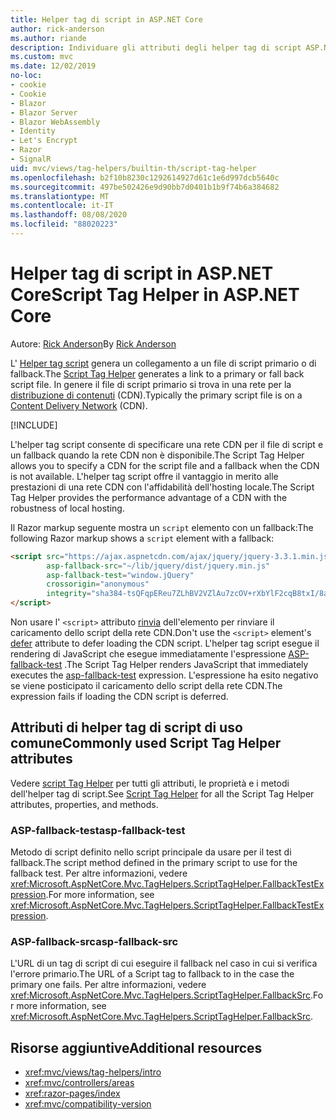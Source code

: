 ```yaml
---
title: Helper tag di script in ASP.NET Core
author: rick-anderson
ms.author: riande
description: Individuare gli attributi degli helper tag di script ASP.NET Core e il ruolo di ciascun attributo per estendere il comportamento del tag di script HTML.
ms.custom: mvc
ms.date: 12/02/2019
no-loc:
- cookie
- Cookie
- Blazor
- Blazor Server
- Blazor WebAssembly
- Identity
- Let's Encrypt
- Razor
- SignalR
uid: mvc/views/tag-helpers/builtin-th/script-tag-helper
ms.openlocfilehash: b2f10b8230c1292614927d61c1e6d997dcb5640c
ms.sourcegitcommit: 497be502426e9d90bb7d0401b1b9f74b6a384682
ms.translationtype: MT
ms.contentlocale: it-IT
ms.lasthandoff: 08/08/2020
ms.locfileid: "88020223"
---
```

# <a name="script-tag-helper-in-aspnet-core"></a><span data-ttu-id="3b8de-103">Helper tag di script in ASP.NET Core</span><span class="sxs-lookup"><span data-stu-id="3b8de-103">Script Tag Helper in ASP.NET Core</span></span>

<span data-ttu-id="3b8de-104">Autore: [Rick Anderson](https://twitter.com/RickAndMSFT)</span><span class="sxs-lookup"><span data-stu-id="3b8de-104">By [Rick Anderson](https://twitter.com/RickAndMSFT)</span></span>

<span data-ttu-id="3b8de-105">L' [Helper tag script](xref:Microsoft.AspNetCore.Mvc.TagHelpers.ScriptTagHelper) genera un collegamento a un file di script primario o di fallback.</span><span class="sxs-lookup"><span data-stu-id="3b8de-105">The [Script Tag Helper](xref:Microsoft.AspNetCore.Mvc.TagHelpers.ScriptTagHelper) generates a link to a primary or fall back script file.</span></span> <span data-ttu-id="3b8de-106">In genere il file di script primario si trova in una rete per la [distribuzione di contenuti](/office365/enterprise/content-delivery-networks#what-exactly-is-a-cdn) (CDN).</span><span class="sxs-lookup"><span data-stu-id="3b8de-106">Typically the primary script file is on a [Content Delivery Network](/office365/enterprise/content-delivery-networks#what-exactly-is-a-cdn) (CDN).</span></span>

[!INCLUDE[](~/includes/cdn.md)]

<span data-ttu-id="3b8de-107">L'helper tag script consente di specificare una rete CDN per il file di script e un fallback quando la rete CDN non è disponibile.</span><span class="sxs-lookup"><span data-stu-id="3b8de-107">The Script Tag Helper allows you to specify a CDN for the script file and a fallback when the CDN is not available.</span></span> <span data-ttu-id="3b8de-108">L'helper tag script offre il vantaggio in merito alle prestazioni di una rete CDN con l'affidabilità dell'hosting locale.</span><span class="sxs-lookup"><span data-stu-id="3b8de-108">The Script Tag Helper provides the performance advantage of a CDN with the robustness of local hosting.</span></span>

<span data-ttu-id="3b8de-109">Il Razor markup seguente mostra un `script` elemento con un fallback:</span><span class="sxs-lookup"><span data-stu-id="3b8de-109">The following Razor markup shows a `script` element with a fallback:</span></span>

```html
<script src="https://ajax.aspnetcdn.com/ajax/jquery/jquery-3.3.1.min.js"
        asp-fallback-src="~/lib/jquery/dist/jquery.min.js"
        asp-fallback-test="window.jQuery"
        crossorigin="anonymous"
        integrity="sha384-tsQFqpEReu7ZLhBV2VZlAu7zcOV+rXbYlF2cqB8txI/8aZajjp4Bqd+V6D5IgvKT">
</script>
```

<span data-ttu-id="3b8de-110">Non usare l' `<script>` attributo [rinvia](https://developer.mozilla.org/docs/Web/HTML/Element/script) dell'elemento per rinviare il caricamento dello script della rete CDN.</span><span class="sxs-lookup"><span data-stu-id="3b8de-110">Don't use the `<script>` element's [defer](https://developer.mozilla.org/docs/Web/HTML/Element/script) attribute to defer loading the CDN script.</span></span> <span data-ttu-id="3b8de-111">L'helper tag script esegue il rendering di JavaScript che esegue immediatamente l'espressione [ASP-fallback-test](#asp-fallback-test) .</span><span class="sxs-lookup"><span data-stu-id="3b8de-111">The Script Tag Helper renders JavaScript that immediately executes the [asp-fallback-test](#asp-fallback-test) expression.</span></span> <span data-ttu-id="3b8de-112">L'espressione ha esito negativo se viene posticipato il caricamento dello script della rete CDN.</span><span class="sxs-lookup"><span data-stu-id="3b8de-112">The expression fails if loading the CDN script is deferred.</span></span>

## <a name="commonly-used-script-tag-helper-attributes"></a><span data-ttu-id="3b8de-113">Attributi di helper tag di script di uso comune</span><span class="sxs-lookup"><span data-stu-id="3b8de-113">Commonly used Script Tag Helper attributes</span></span>

<span data-ttu-id="3b8de-114">Vedere [script Tag Helper](xref:Microsoft.AspNetCore.Mvc.TagHelpers.ScriptTagHelper) per tutti gli attributi, le proprietà e i metodi dell'helper tag di script.</span><span class="sxs-lookup"><span data-stu-id="3b8de-114">See [Script Tag Helper](xref:Microsoft.AspNetCore.Mvc.TagHelpers.ScriptTagHelper) for all the Script Tag Helper attributes, properties, and methods.</span></span>

### <a name="asp-fallback-test"></a><span data-ttu-id="3b8de-115">ASP-fallback-test</span><span class="sxs-lookup"><span data-stu-id="3b8de-115">asp-fallback-test</span></span>

<span data-ttu-id="3b8de-116">Metodo di script definito nello script principale da usare per il test di fallback.</span><span class="sxs-lookup"><span data-stu-id="3b8de-116">The script method defined in the primary script to use for the fallback test.</span></span> <span data-ttu-id="3b8de-117">Per altre informazioni, vedere <xref:Microsoft.AspNetCore.Mvc.TagHelpers.ScriptTagHelper.FallbackTestExpression>.</span><span class="sxs-lookup"><span data-stu-id="3b8de-117">For more information, see <xref:Microsoft.AspNetCore.Mvc.TagHelpers.ScriptTagHelper.FallbackTestExpression>.</span></span>

### <a name="asp-fallback-src"></a><span data-ttu-id="3b8de-118">ASP-fallback-src</span><span class="sxs-lookup"><span data-stu-id="3b8de-118">asp-fallback-src</span></span>

<span data-ttu-id="3b8de-119">L'URL di un tag di script di cui eseguire il fallback nel caso in cui si verifica l'errore primario.</span><span class="sxs-lookup"><span data-stu-id="3b8de-119">The URL of a Script tag to fallback to in the case the primary one fails.</span></span> <span data-ttu-id="3b8de-120">Per altre informazioni, vedere <xref:Microsoft.AspNetCore.Mvc.TagHelpers.ScriptTagHelper.FallbackSrc>.</span><span class="sxs-lookup"><span data-stu-id="3b8de-120">For more information, see <xref:Microsoft.AspNetCore.Mvc.TagHelpers.ScriptTagHelper.FallbackSrc>.</span></span>

## <a name="additional-resources"></a><span data-ttu-id="3b8de-121">Risorse aggiuntive</span><span class="sxs-lookup"><span data-stu-id="3b8de-121">Additional resources</span></span>

* <xref:mvc/views/tag-helpers/intro>
* <xref:mvc/controllers/areas>
* <xref:razor-pages/index>
* <xref:mvc/compatibility-version>
